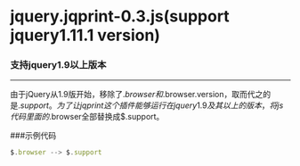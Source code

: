 # jquery.jqprint-0.3.js(support jquery1.11.1 version)
### 支持jquery1.9以上版本
------
由于jQuery从1.9版开始，移除了$.browser 和$.browser.version，取而代之的是$.support。
为了让jqprint这个插件能够运行在jquery1.9及其以上的版本，将js代码里面的$.browser全部替换成$.support。

###示例代码
```javascript
$.browser --> $.support
```
